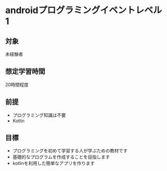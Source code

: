 # androidプログラミングイベントレベル1

## 対象
未経験者

## 想定学習時間
20時間程度

## 前提
- プログラミング知識は不要
- Kotlin

## 目標
- プログラミングを初めて学習する人が学ぶための教材です
- 基礎的なプログラムを作成することを目指します
- kotlinを利用した簡単なアプリを作ります
